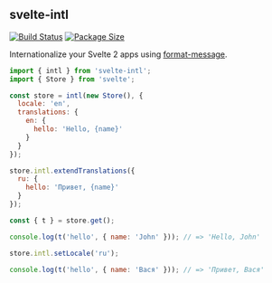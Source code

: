 ## svelte-intl

[![Build Status](https://travis-ci.org/Panya/svelte-intl.svg?branch=svelte2)](https://travis-ci.org/Panya/svelte-intl)
[![Package Size](https://badgen.net/bundlephobia/minzip/svelte-intl)](https://bundlephobia.com/result?p=svelte-intl@0.1.0)

Internationalize your Svelte 2 apps using [format-message](https://github.com/format-message/format-message).

```js
import { intl } from 'svelte-intl';
import { Store } from 'svelte';

const store = intl(new Store(), {
  locale: 'en',
  translations: {
    en: {
      hello: 'Hello, {name}'
    }
  }
});

store.intl.extendTranslations({
  ru: {
    hello: 'Привет, {name}'
  }
});

const { t } = store.get();

console.log(t('hello', { name: 'John' })); // => 'Hello, John'

store.intl.setLocale('ru');

console.log(t('hello', { name: 'Вася' })); // => 'Привет, Вася'
```
